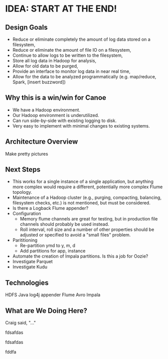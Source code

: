 

IDEA: START AT THE END!
=======================

















Design Goals
------------

* Reduce or eliminate completely the amount of log data stored on a filesystem,
* Reduce or eliminate the amount of file IO on a filesystem,
* Continue to allow logs to be written to the filesystem,
* Store all log data in Hadoop for analysis,
* Allow for old data to be purged,
* Provide an interface to monitor log data in near real time,
* Allow for the data to be analyzed programmatically (e.g. map/reduce, Spark, [insert buzzword])

Why this is a win/win for Canoe
-------------------------------

* We have a Hadoop environment.
* Our Hadoop environment is underutilized.
* Can run side-by-side with existing logging to disk.
* Very easy to implement with minimal changes to existing systems.

Architecture Overview
---------------------

Make pretty pictures

Next Steps
----------

* This works for a single instance of a single application, but anything more complex would require a different, potentially more complex Flume topology.
* Maintenance of a Hadoop cluster (e.g., purging, compacting, balancing, filesystem checks, etc.) is not mentioned, but must be considered.
* Is there a Logback Flume appender?
* Configuration
    * Memory flume channels are great for testing, but in production file channels should probably be used instead.
    * Roll interval, roll size and a number of other properties should be adjusted or specified to avoid a "small files" problem.
* Parititioning
    * Re-partition ymd to y, m, d
    * Add partitions for app, instance
* Automate the creation of Impala partitions. Is this a job for Oozie?
* Investigate Parquet
* Investigate Kudu

Technologies
------------

HDFS
Java log4j appender
Flume
Avro
Impala

What are We Doing Here?
-----------------------

Craig said, "..."

















fdsafdas















fdsafdas











fddfa
